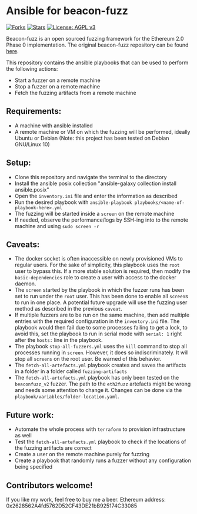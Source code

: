# Ansible for beacon-fuzz 

 [![Forks](https://img.shields.io/github/forks/parithosh/ansible-beaconfuzz-runner)](https://github.com/parithosh/ansible-beaconfuzz-runner/network/members)
 [![Stars](https://img.shields.io/github/stars/parithosh/ansible-beaconfuzz-runner)](https://github.com/parithosh/ansible-beaconfuzz-runner/stargazers)
 [![License: AGPL v3](https://img.shields.io/github/license/parithosh/ansible-beaconfuzz-runner)](https://github.com/parithosh/ansible-beaconfuzz-runner/blob/main/LICENSE)
  
Beacon-fuzz is an open sourced fuzzing framework for the Ethereum 2.0 Phase 0 implementation. The original
beacon-fuzz repository can be found [here](https://github.com/sigp/beacon-fuzz). 

This repository contains the ansible playbooks that can be used to perform the following actions:
- Start a fuzzer on a remote machine
- Stop a fuzzer on a remote machine
- Fetch the fuzzing artifacts from a remote machine

## Requirements: 
- A machine with ansible installed
- A remote machine or VM on which the fuzzing will be performed, ideally Ubuntu or Debian (Note: this project has been tested on Debian GNU/Linux 10)

## Setup:
- Clone this repository and navigate the terminal to the directory
- Install the ansible posix collection "ansible-galaxy collection install ansible.posix"
- Open the `inventory.ini` file and enter the information as described
- Run the desired playbook with `ansible-playbook playbooks/<name-of-playbook-here>.yml`
- The fuzzing will be started inside a `screen` on the remote machine
- If needed, observe the performance/logs by SSH-ing into to the remote machine and using `sudo screen -r` 

## Caveats: 
- The docker socket is often inaccessible on newly provisioned VMs to regular users. For the sake of simplicity, this
playbook uses the `root` user to bypass this. If a more stable solution is required, then modify the `basic-dependencies` 
role to create a user with access to the docker daemon. 
- The `screen` started by the playbook in which the fuzzer runs has been set to run under the `root` user. This has been
done to enable all `screen`s to run in one place. A potential future upgrade will use the fuzzing user method as 
described in the previous `caveat`.
- If multiple fuzzers are to be run on the same machine, then add multiple entries with the required configuration
in the `inventory.ini` file. The playbook would then fail due to some processes failing to get a lock, to avoid this, set
the playbook to run in serial mode with `serial: 1` right after the `hosts:` line in the playbook.
- The playbook `stop-all-fuzzers.yml` uses the `kill` command to stop all processes running in `screen`. However, it does 
so indiscriminately. It will stop all `screens` on the root user. Be warned of this behavior. 
- The `fetch-all-artefacts.yml` playbook creates and saves the artifacts in a folder in a folder called `fuzzing-artifacts`
- The `fetch-all-artefacts.yml` playbook has only been tested on the `beaconfuzz_v2` fuzzer. The path to the `eth2fuzz`
artefacts might be wrong and needs some attention to change it. Changes can be done via the `playbook/variables/folder-location.yaml`. 

## Future work: 
- Automate the whole process with `terraform` to provision infrastructure as well
- Test the `fetch-all-artefacts.yml` playbook to check if the locations of the fuzzing artifacts are correct
- Create a user on the remote machine purely for fuzzing
- Create a playbook that randomly runs a fuzzer without any configuration being specified 

## Contributors welcome!

If you like my work, feel free to buy me a beer.
Ethereum address: 0x2628562A4fd5762D52CF43DE21bB925174C33085 